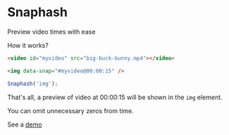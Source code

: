 Snaphash
========
Preview video times with ease

How it works?

```html
<video id="myvideo" src="big-buck-bunny.mp4"></video>

<img data-snap="#myvideo@00:00:15" />
```

```javascript
Snaphash('img');
```

That's all, a preview of video at 00:00:15 will be shown in the `img` element.

You can omit unnecessary zeros from time.

See a [demo](http://mdibaiee.github.io/snaphash)
